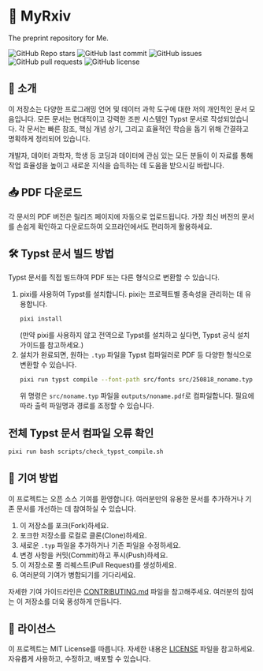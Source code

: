 # 🤗 MyRxiv

The preprint repository for Me.


![GitHub Repo stars](https://img.shields.io/github/stars/partrita/cheatsheets?style=social)
![GitHub last commit](https://img.shields.io/github/last-commit/partrita/cheatsheets)
![GitHub issues](https://img.shields.io/github/issues/partrita/cheatsheets)
![GitHub pull requests](https://img.shields.io/github/issues-pr/partrita/cheatsheets)
![GitHub license](https://img.shields.io/github/license/partrita/cheatsheets)

## 🚀 소개

이 저장소는 다양한 프로그래밍 언어 및 데이터 과학 도구에 대한 저의 개인적인 문서 모음입니다. 모든 문서는 현대적이고 강력한 조판 시스템인 Typst 문서로 작성되었습니다. 각 문서는 빠른 참조, 핵심 개념 상기, 그리고 효율적인 학습을 돕기 위해 간결하고 명확하게 정리되어 있습니다.

개발자, 데이터 과학자, 학생 등 코딩과 데이터에 관심 있는 모든 분들이 이 자료를 통해 작업 효율성을 높이고 새로운 지식을 습득하는 데 도움을 받으시길 바랍니다.


## 📥 PDF 다운로드

각 문서의 PDF 버전은 릴리즈 페이지에 자동으로 업로드됩니다. 가장 최신 버전의 문서를 손쉽게 확인하고 다운로드하여 오프라인에서도 편리하게 활용하세요.


## 🛠️ Typst 문서 빌드 방법

Typst 문서를 직접 빌드하여 PDF 또는 다른 형식으로 변환할 수 있습니다.

1.  pixi를 사용하여 Typst를 설치합니다. pixi는 프로젝트별 종속성을 관리하는 데 유용합니다.
    ```bash
    pixi install
    ```
    (만약 pixi를 사용하지 않고 전역으로 Typst를 설치하고 싶다면, Typst 공식 설치 가이드를 참고하세요.)
2.  설치가 완료되면, 원하는 `.typ` 파일을 Typst 컴파일러로 PDF 등 다양한 형식으로 변환할 수 있습니다.
    ```bash
    pixi run typst compile --font-path src/fonts src/250818_noname.typ outputs/noname.pdf
    ```
    위 명령은 `src/noname.typ` 파일을 `outputs/noname.pdf`로 컴파일합니다. 필요에 따라 출력 파일명과 경로를 조정할 수 있습니다.

## 전체 Typst 문서 컴파일 오류 확인

```bash
pixi run bash scripts/check_typst_compile.sh
```

## 🤝 기여 방법

이 프로젝트는 오픈 소스 기여를 환영합니다. 여러분만의 유용한 문서를 추가하거나 기존 문서를 개선하는 데 참여하실 수 있습니다.

1.  이 저장소를 포크(Fork)하세요.
2.  포크한 저장소를 로컬로 클론(Clone)하세요.
3.  새로운 `.typ` 파일을 추가하거나 기존 파일을 수정하세요.
4.  변경 사항을 커밋(Commit)하고 푸시(Push)하세요.
5.  이 저장소로 풀 리퀘스트(Pull Request)를 생성하세요.
6.  여러분의 기여가 병합되기를 기다리세요.

자세한 기여 가이드라인은 [CONTRIBUTING.md](./CONTRIBUTING.md) 파일을 참고해주세요. 여러분의 참여는 이 저장소를 더욱 풍성하게 만듭니다.


## 📜 라이선스

이 프로젝트는 MIT License를 따릅니다.
자세한 내용은 [LICENSE](./LICENSE) 파일을 참고하세요. 자유롭게 사용하고, 수정하고, 배포할 수 있습니다.
